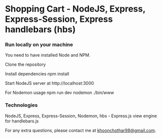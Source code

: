 # Shopping Cart - NodeJS, Express, Express-Session, Express handlebars (hbs)

### Run locally on your machine
You need to have installed Node and NPM.


Clone the repository

Install dependencies
npm install

Start NodeJS server at http://localhost:3000

For Nodemon usage
npm run dev
nodemon ./bin/www

### Technologies
NodeJS, Express, Express-Session, Nodemon, hbs - Express.js view engine for handlebars.js

For any extra questions, please contact me at khoonchothar98@gmail.com. 